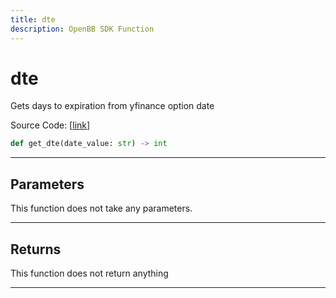 ```yaml
---
title: dte
description: OpenBB SDK Function
---
```


# dte

Gets days to expiration from yfinance option date

Source Code: [[link](https://github.com/OpenBB-finance/OpenBBTerminal/tree/main/openbb_terminal/stocks/options/yfinance_model.py#L361)]

```python
def get_dte(date_value: str) -> int
```
---
## Parameters

This function does not take any parameters.

---
## Returns

This function does not return anything

---
